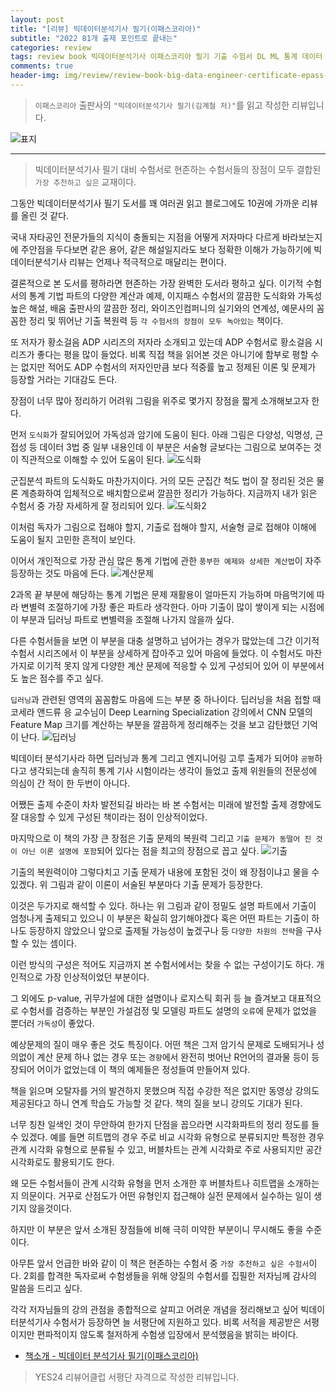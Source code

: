 ```yaml
---  
layout: post  
title: "[리뷰] 빅데이터분석기사 필기(이패스코리아)"  
subtitle: "2022 81개 출제 포인트로 끝내는"  
categories: review  
tags: review book 빅데이터분석기사 이패스코리아 필기 기출 수험서 DL ML 통계 데이터 탐색 EDA 정제 알고리즘    
comments: true  
header-img: img/review/review-book-big-data-engineer-certificate-epass-1.png
---  
```

  
> `이패스코리아` 출판사의 `"빅데이터분석기사 필기(김계철 저)"`를 읽고 작성한 리뷰입니다.  

![표지](https://theorydb.github.io/assets/img/review/review-book-big-data-engineer-certificate-epass-1.png)  

---

> 빅데이터분석기사 필기 대비 수험서로 현존하는 수험서들의 장점이 모두 결합된 `가장 추천하고 싶은` 교재이다.

그동안 빅데이터분석기사 필기 도서를 꽤 여러권 읽고 블로그에도 10권에 가까운 리뷰를 올린 것 같다. 

국내 자타공인 전문가들의 지식이 충돌되는 지점을 어떻게 저자마다 다르게 바라보는지에 주안점을 두다보면 같은 용어, 같은 해설일지라도 보다 정확한 이해가 가능하기에 빅데이터분석기사 리뷰는 언제나 적극적으로 매달리는 편이다. 

결론적으로 본 도서를 평하라면 현존하는 가장 완벽한 도서라 평하고 싶다. 이기적 수험서의 통계 기법 파트의 다양한 계산과 예제, 이지패스 수험서의 깔끔한 도식화와 가독성 높은 해설, 배움 출판사의 깔끔한 정리, 와이즈인컴퍼니의 실기와의 연계성, 예문사의 꼼꼼한 정리 및 뛰어난 기출 복원력 등 `각 수험서의 장점이 모두 녹아있는` 책이다.

또 저자가 황소걸음 ADP 시리즈의 저자라 소개되고 있는데 ADP 수험서로 황소걸음 시리즈가 좋다는 평을 많이 들었다. 비록 직접 책을 읽어본 것은 아니기에 함부로 평할 수는 없지만 적어도 ADP 수험서의 저자인만큼 보다 적중률 높고 정제된 이론 및 문제가 등장할 거라는 기대감도 든다. 

장점이 너무 많아 정리하기 어려워 그림을 위주로 몇가지 장점을 짧게 소개해보고자 한다. 

먼저 `도식화`가 잘되어있어 가독성과 암기에 도움이 된다. 아래 그림은 다양성, 익명성, 근접성 등 데이터 3법 중 일부 내용인데 이 부분은 서술형 글보다는 그림으로 보여주는 것이 직관적으로 이해할 수 있어 도움이 된다. 
![도식화](https://theorydb.github.io/assets/img/review/review-book-big-data-engineer-certificate-epass-2.png)  

군집분석 파트의 도식화도 마찬가지이다. 거의 모든 군집간 척도 법이 잘 정리된 것은 물론 계층화하여 입체적으로 배치함으로써 깔끔한 정리가 가능하다. 지금까지 내가 읽은 수험서 중 가장 자세하게 잘 정리되어 있다. 
![도식화2](https://theorydb.github.io/assets/img/review/review-book-big-data-engineer-certificate-epass-4.png)  

이처럼 독자가 그림으로 접해야 할지, 기출로 접해야 할지, 서술형 글로 접해야 이해에 도움이 될지 고민한 흔적이 보인다. 

이어서 개인적으로 가장 관심 많은 통계 기법에 관한 `풍부한 예제와 상세한 계산법`이 자주 등장하는 것도 마음에 든다. 
![계산문제](https://theorydb.github.io/assets/img/review/review-book-big-data-engineer-certificate-epass-3.png)  

2과목 끝 부분에 해당하는 통계 기법은 문제 재활용이 얼마든지 가능하며 마음먹기에 따라 변별력 조절하기에 가장 좋은 파트라 생각한다. 아마 기출이 많이 쌓이게 되는 시점에 이 부분과 딥러닝 파트로 변별력을 조절해 나가지 않을까 싶다. 

다른 수험서들을 보면 이 부분을 대충 설명하고 넘어가는 경우가 많았는데 그간 이기적 수험서 시리즈에서 이 부분을 상세하게 잡아주고 있어 마음에 들었다. 이 수험서도 마찬가지로 이기적 못지 않게 다양한 계산 문제에 적응할 수 있게 구성되어 있어 이 부분에서도 높은 점수를 주고 싶다. 

`딥러닝`과 관련된 영역의 꼼꼼함도 마음에 드는 부분 중 하나이다. 딥러닝을 처음 접할 때 코세라 앤드류 응 교수님이 Deep Learning Specialization 강의에서 CNN 모델의 Feature Map 크기를 계산하는 부분을 깔끔하게 정리해주는 것을 보고 감탄했던 기억이 난다. 
![딥러닝](https://theorydb.github.io/assets/img/review/review-book-big-data-engineer-certificate-epass-5.png)  

빅데이터 분석기사라 하면 딥러닝과 통계 그리고 엔지니어링 고루 출제가 되어야 `공평`하다고 생각되는데 솔직히 통계 기사 시험이라는 생각이 들었고 출제 위원들의 전문성에 의심이 간 적이 한 두번이 아니다. 

어쨌든 출제 수준이 차차 발전되길 바라는 바 본 수험서는 미래에 발전할 출제 경향에도 잘 대응할 수 있게 구성된 책이라는 점이 인상적이었다. 

마지막으로 이 책의 가장 큰 장점은 기출 문제의 복원력 그리고 `기출 문제가 동떨어 진 것이 아닌 이론 설명에 포함`되어 있다는 점을 최고의 장점으로 꼽고 싶다. 
![기출](https://theorydb.github.io/assets/img/review/review-book-big-data-engineer-certificate-epass-6.png)  

기출의 복원력이야 그렇다치고 기출 문제가 내용에 포함된 것이 왜 장점이냐고 물을 수 있겠다. 위 그림과 같이 이론이 서술된 부분마다 기출 문제가 등장한다. 

이것은 두가지로 해석할 수 있다. 하나는 위 그림과 같이 정밀도 설명 파트에서 기출이 엄청나게 출제되고 있으니 이 부분은 확실히 암기해야겠다 혹은 어떤 파트는 기출이 하나도 등장하지 않았으니 앞으로 출제될 가능성이 높겠구나 등 `다양한 차원의 전략`을 구사할 수 있는 셈이다. 

이런 방식의 구성은 적어도 지금까지 본 수험서에서는 찾을 수 없는 구성이기도 하다. 개인적으로 가장 인상적이었던 부분이다. 

그 외에도 p-value, 귀무가설에 대한 설명이나 로지스틱 회귀 등 늘 즐겨보고 대표적으로 수험서를 검증하는 부분인 가설검정 및 모델링 파트도 설명의 `오류`에 문제가 없었을 뿐더러 `가독성`이 좋았다. 

예상문제의 질이 매우 좋은 것도 특징이다. 어떤 책은 그저 암기식 문제로 도배되거나 성의없이 계산 문제 하나 없는 경우 또는 `경향`에서 완전히 벗어난 R언어의 결과물 등이 등장되어 어이가 없었는데 이 책의 예제들은 정성들여 만들어져 있다. 

책을 읽으며 오탈자를 거의 발견하지 못했으며 직접 수강한 적은 없지만 동영상 강의도 제공된다고 하니 연계 학습도 가능할 것 같다. 책의 질을 보니 강의도 기대가 된다. 

너무 칭찬 일색인 것이 무안하여 한가지 단점을 꼽으라면 시각화파트의 정리 정도를 들 수 있겠다. 예를 들면 히트맵의 경우 주로 비교 시각화 유형으로 분류되지만 특정한 경우 관계 시각화 유형으로 분류될 수 있고, 버블차트는 관계 시각화로 주로 사용되지만 공간 시각화로도 활용되기도 한다.

왜 모든 수험서들이 관계 시각화 유형을 먼저 소개한 후 버블차트나 히트맵을 소개하는지 의문이다. 거꾸로 산점도가 어떤 유형인지 접근해야 실전 문제에서 실수하는 일이 생기지 않을것이다. 

하지만 이 부분은 앞서 소개된 장점들에 비해 극히 미약한 부분이니 무시해도 좋을 수준이다. 

아무튼 앞서 언급한 바와 같이 이 책은 현존하는 수험서 중 `가장 추천하고 싶은 수험서`이다. 2회를 합격한 독자로써 수험생들을 위해 양질의 수험서를 집필한 저자님께 감사의 말씀을 드리고 싶다. 

각각 저자님들의 강의 관점을 종합적으로 살피고 어려운 개념을 정리해보고 싶어 빅데이터분석기사 수험서가 등장하면 늘 서평단에 지원하고 있다. 비록 서적을 제공받은 서평이지만 편파적이지 않도록 철저하게 수험생 입장에서 분석했음을 밝히는 바이다.


* [책소개 - 빅데이터 분석기사 필기(이패스코리아)](http://www.yes24.com/Product/Goods/106041755)

> YES24 리뷰어클럽 서평단 자격으로 작성한 리뷰입니다.